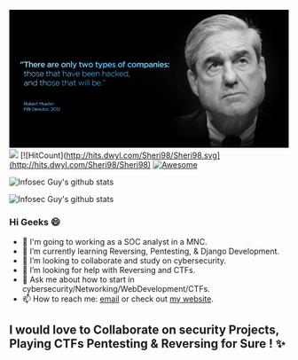 
![banner](https://github.com/Sheri98/Sheri98/blob/main/548fae453086e729c1c3892c00a68a7a.png)
![](https://komarev.com/ghpvc/?username=Sheri98&color=blue)
[![HitCount](http://hits.dwyl.com/Sheri98/Sheri98.svg](http://hits.dwyl.com/Sheri98/Sheri98)
[![Awesome](https://awesome.re/badge-flat2.svg)](https://awesome.re)

![Infosec Guy's github stats](https://github-readme-stats.vercel.app/api?username=theinfosecguy&show_icons=true&theme=merko)

![Infosec Guy's github stats](https://github-readme-stats.vercel.app/api?username=Sheri98&show_icons=true&theme=merko)

### Hi Geeks :smile:

- 🔭 I'm going to working as a SOC analyst in a MNC.
- 🌱 I’m currently learning Reversing, Pentesting, & Django Development. 
- 👯 I’m looking to collaborate and study on cybersecurity.
- 🤔 I’m looking for help with Reversing and CTFs.
- 💬 Ask me about how to start in cybersecurity/Networking/WebDevelopment/CTFs. 
- 📫 How to reach me: [email](mailto:shravankumarsheri39@protonmail.com) or check out [my website](https://sheri98.github.io).
## I would love to Collaborate on security Projects, Playing CTFs Pentesting & Reversing for Sure ! ✨

